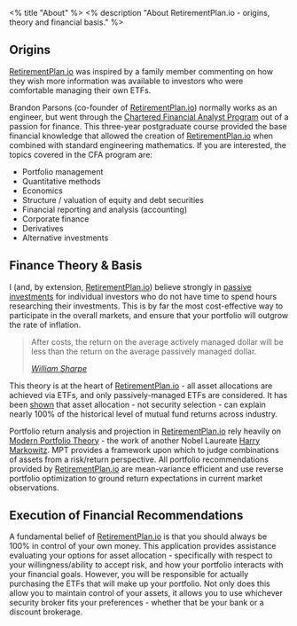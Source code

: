<% title "About" %>
<% description "About RetirementPlan.io - origins, theory and financial basis." %>

## Origins ##

[RetirementPlan.io](/) was inspired by a family member commenting on how they wish more information was available to investors who were comfortable managing their own ETFs.

Brandon Parsons (co-founder of [RetirementPlan.io](/)) normally works as an engineer, but went through the [Chartered Financial Analyst Program](https://www.cfainstitute.org) out of a passion for finance.  This three-year postgraduate course provided the base financial knowledge that allowed the creation of [RetirementPlan.io](/) when combined with standard engineering mathematics.  If you are interested, the topics covered in the CFA program are:

- Portfolio management
- Quantitative methods
- Economics
- Structure / valuation of equity and debt securities
- Financial reporting and analysis (accounting)
- Corporate finance
- Derivatives
- Alternative investments

## Finance Theory & Basis ##

I (and, by extension, [RetirementPlan.io](/)) believe strongly in [passive investments](http://en.wikipedia.org/wiki/Index_fund) for individual investors who do not have time to spend hours researching their investments.  This is by far the most cost-effective way to participate in the overall markets, and ensure that your portfolio will outgrow the rate of inflation.

> After costs, the return on the average actively managed dollar will be less than the return on the average passively managed dollar.
> 
> <cite><em>[William Sharpe](http://www.stanford.edu/~wfsharpe/art/active/active.htm)</em></cite>

This theory is at the heart of [RetirementPlan.io](/) - all asset allocations are achieved via ETFs, and only passively-managed ETFs are considered.  It has been [shown](http://papers.ssrn.com/sol3/papers.cfm?abstract_id=279096) that asset allocation - not security selection - can explain nearly 100% of the historical level of mutual fund returns across industry.
  
Portfolio return analysis and projection in [RetirementPlan.io](/) rely heavily on [Modern Portfolio Theory](http://en.wikipedia.org/wiki/Modern_portfolio_theory) - the work of another Nobel Laureate [Harry Markowitz](http://en.wikipedia.org/wiki/Harry_Markowitz).  MPT provides a framework upon which to judge combinations of assets from a risk/return perspective.  All portfolio recommendations provided by [RetirementPlan.io](/) are mean-variance efficient and use reverse portfolio optimization to ground return expectations in current market observations.

## Execution of Financial Recommendations ##

A fundamental belief of [RetirementPlan.io](/) is that you should always be 100% in control of your own money.  This application provides assistance evaluating your options for asset allocation - specifically with respect to your willingness/ability to accept risk, and how your portfolio interacts with your financial goals.  However, you will be responsible for actually purchasing the ETFs that will make up your portfolio.  Not only does this allow you to maintain control of your assets, it allows you to use whichever security broker fits your preferences - whether that be your bank or a discount brokerage.
